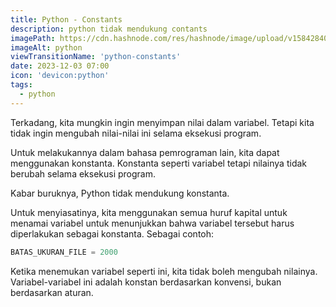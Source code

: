 ```yaml
---
title: Python - Constants
description: python tidak mendukung contants
imagePath: https://cdn.hashnode.com/res/hashnode/image/upload/v1584284080124/WSg9hzPr-.jpeg
imageAlt: python
viewTransitionName: 'python-constants'
date: 2023-12-03 07:00
icon: 'devicon:python'
tags:
  - python
---
```


Terkadang, kita mungkin ingin menyimpan nilai dalam variabel. Tetapi kita tidak ingin mengubah nilai-nilai ini selama eksekusi program. <br>

Untuk melakukannya dalam bahasa pemrograman lain, kita dapat menggunakan konstanta. Konstanta seperti variabel tetapi nilainya tidak berubah selama eksekusi program.

Kabar buruknya, Python tidak mendukung konstanta.

Untuk menyiasatinya, kita menggunakan semua huruf kapital untuk menamai variabel untuk menunjukkan bahwa variabel tersebut harus diperlakukan sebagai konstanta. Sebagai contoh:

```python
BATAS_UKURAN_FILE = 2000
```

Ketika menemukan variabel seperti ini, kita tidak boleh mengubah nilainya. Variabel-variabel ini adalah konstan berdasarkan konvensi, bukan berdasarkan aturan.
